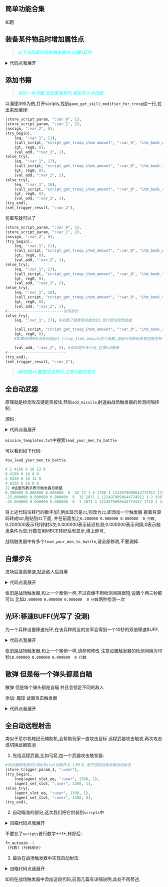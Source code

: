 ## 简单功能合集

如题

## 装备某件物品时增加属性点

><i style="color:aqua;">以下代码丢到简单触发器中,设置0延时</i>

<details> <summary>代码点我展开</summary>

```python
#配置部分(必填)
(assign,":max",63) #声明属性的上限
(assign,":which_arm","itm_godz_zlzt_low") #哪件装备
(assign,":which_attribute",ca_agility) #增加哪个属性 ca_agility是敏捷
(assign,":buff",70) #增加多少点
(assign,":which_slot_to_show_equipped", 2024),#用trp的2024号slot表示是否装备该物品 1是 0否
(assign,":which_slot_to_store_value_of_real_buff", 2025),#用trp的2025号slot存储实际获得的属性加成
#主体
(troop_get_slot, ":equipped", "trp_player", ":which_slot_to_show_equipped"), 
(try_begin),
    (neg|eq, ":equipped", 1),

    (troop_has_item_equipped, "trp_player", ":which_arm"),
    (troop_set_slot, "trp_player", ":which_slot_to_show_equipped", 1),

    (store_attribute_level, ":agility_cur", "trp_player", ":which_attribute"),
    (store_add,":agility_after", ":agility_cur", ":buff"),

    (assign,":real_buff",":buff")
    (try_begin),
        (ge, ":agility_after", ":max"),
        (store_sub,":real_buff", ":max", ":agility_cur"),
    (else_try),
        (store_sub,":real_buff", ":agility_after", ":agility_cur"),
    (try_end),

    (troop_set_slot, "trp_player", ":which_slot_to_store_value_of_real_buff", ":real_buff"),
    (troop_raise_attribute, "trp_player", ":which_attribute", ":real_buff"),
(else_try),
    (eq, ":equipped", 1),
    (neg|troop_has_item_equipped, "trp_player", ":which_arm"),
    (troop_set_slot, "trp_player", ":which_slot_to_show_equipped", 0),

    (troop_get_slot, ":get_real_buff", "trp_player", ":which_slot_to_store_value_of_real_buff"),

    (store_attribute_level, ":agility_now", "trp_player", ":which_attribute"),
    (store_sub,":get_real_buff", 0, ":get_real_buff"),

    (troop_raise_attribute, "trp_player", ":which_attribute", ":get_real_buff"),
    
(try_end),
```

</details>

## 添加书籍

><i style="color:aqua;">添加一本书籍,当玩家拥有时,增加多少点技能</i>

以潘德395为例,打开scripts,找到`game_get_skill_modifier_for_troop`这一行,拉出来反编译:

```python
(store_script_param, ":var_0", 1),
(store_script_param, ":var_1", 2),
(assign, ":var_2", 0),
(try_begin),
    (eq, ":var_1", 11),
    (call_script, "script_get_troop_item_amount", ":var_0", "itm_book_wound_treatment_reference"),
    (gt, reg0, 0),
    (val_add, ":var_2", 1),
(else_try),
    (eq, ":var_1", 17),
    (call_script, "script_get_troop_item_amount", ":var_0", "itm_book_training_reference"),
    (gt, reg0, 0),
    (val_add, ":var_2", 2),
(else_try),
    (eq, ":var_1", 10),
    (call_script, "script_get_troop_item_amount", ":var_0", "itm_book_surgery_reference"),
    (gt, reg0, 0),
    (val_add, ":var_2", 1),
(try_end),
(set_trigger_result, ":var_2"),
```

仿着写就可以了

```python
(store_script_param, ":var_0", 1),
(store_script_param, ":var_1", 2),
(assign, ":var_2", 0),
(try_begin),
    (eq, ":var_1", 11),
    (call_script, "script_get_troop_item_amount", ":var_0", "itm_book_wound_treatment_reference"),
    (gt, reg0, 0),
    (val_add, ":var_2", 1),
(else_try),
    (eq, ":var_1", 17),
    (call_script, "script_get_troop_item_amount", ":var_0", "itm_book_training_reference"),
    (gt, reg0, 0),
    (val_add, ":var_2", 2),
(else_try),
    (eq, ":var_1", 10),
    (call_script, "script_get_troop_item_amount", ":var_0", "itm_book_surgery_reference"),
    (gt, reg0, 0),
    (val_add, ":var_2", 1),
#-------------------------仿写部分
(else_try),
    (eq, ":var_1", 17), #这里17是教练技能的ID,自行尝试其他技能

    (call_script, "script_get_troop_item_amount", ":var_0", "itm_book_id"), //填物品ID
    (gt, reg0, 0),
    #如果你的MOD没有封装get_troop_item_amount这个函数,请自行判断玩家背包是否有一个及以上该物品

    (val_add, ":var_2", 5), #具体提升多少点,这里5点教练
#--------------------------
(try_end),
(set_trigger_result, ":var_2"),
```

><i style="color:aqua;">编译成txt,覆盖回去即可,注意行数的变化</i>

## 全自动武器

原理就是检测攻击键是否按住,然后```add_missile```,射速由战场触发器的检测间隔控制.

源码 :

<details> <summary>代码点我展开</summary>

```python
    (game_key_is_down,gk_attack),
    (get_player_agent_no,":player"),
    (agent_get_wielded_item,":weapon_cur",":player",0),

    #(this_or_next|eq,":weapon_cur","itm_bow"), #设置需要连射的武器id
    #(this_or_next|eq,":weapon_cur","itm_pistol"), #设置需要连射的武器id
    #...
    (eq,":weapon_cur","itm_hunting_bow"), #设置需要连射的武器id

    (agent_get_ammo,":ammo",":player", 1),
    (gt,":ammo",0),

    (assign,":missile_id",0),
    (try_for_range, ":item_carry", 0, 4),
      (agent_get_item_slot, ":slot_item", ":player", ":item_carry"),
      (neq,":slot_item",-1)
      (item_get_type, ":slot_item_type", ":slot_item"),
      (item_get_type, ":weapon_cur_type", ":weapon_cur"),
      (try_begin),
        (eq,":weapon_cur_type",itp_type_bow),
        (eq, ":slot_item_type", itp_type_arrows), 
        (assign,":missile_id",":slot_item"),
      (else_try),
        (eq,":weapon_cur_type",itp_type_crossbow),
        (eq, ":slot_item_type", itp_type_bolts),
        (assign,":missile_id",":slot_item"),
      (else_try),
        (eq,":weapon_cur_type",itp_type_pistol),
        (eq, ":slot_item_type", itp_type_bullets),
        (assign,":missile_id",":slot_item"),
        #若是手枪或火枪 可以在此处添加烟雾和枪声
      (else_try),
        (eq,":weapon_cur_type",itp_type_musket),
        (eq, ":slot_item_type", itp_type_bullets),
        (assign,":missile_id",":slot_item"),
        #若是手枪或火枪 可以在此处添加烟雾和枪声
      (try_end),
    (try_end),

    (val_sub,":ammo",1),
    (agent_set_ammo,":player",":missile_id",":ammo"),

    (agent_get_horse, ":horse", ":player"),
    (agent_get_look_position, pos3, ":player"),
    (agent_get_position, pos4, ":player"),
    (position_copy_rotation, pos4, pos3),
    (try_begin),
        (eq, ":horse", -1),
        (position_move_z, pos4, 170),
    (else_try),
        (position_move_z, pos4, 270),
    (try_end),
    (set_fixed_point_multiplier, 100),
    (store_random_in_range, ":var_3", -35, 100),
    (position_rotate_x_floating, pos4, 9000),
    (position_rotate_y_floating, pos4, ":var_3"),
    (position_rotate_x_floating, pos4, -9000),
    (store_random_in_range, ":var_4", -35, 100),
    (position_rotate_x_floating, pos4, ":var_4"),

    (add_missile, ":player", 4, 13500, ":weapon_cur", 0, ":missile_id", 0),
```

</details>

```mission_templates.txt```中搜索```lead_your_men_to_battle```

可以看到如下代码:

```go
You_lead_your_men_to_battle. 

4 1 4160 0 16 12 0  
0 4160 0 16 0 0  
4 8320 0 16 12 0  
4 8320 0 16 0 0  
22 #这里的数字表示触发器总数量
0.200000 0.000000 0.000000  0  42 72 1 6 1700 1 1224979098644774912 1726 3 1224979098644774913 1224979098644774912 0 31 2 1224979098644774913 288230376151712292 1727 3 1224979098644774914 1224979098644774912 1 32 2 1224979098644774914 0 2133 2 1224979098644774915 0 6 3 1224979098644774916 0 4 1804 3 1224979098644774917 1224979098644774912 1224979098644774916 2147483679 2 1224979098644774917 -1 1570 2 1224979098644774918 1224979098644774917 1570 2 1224979098644774919 1224979098644774913 4 0 31 2 1224979098644774919 8 31 2 1224979098644774918 5 2133 2 1224979098644774915 1224979098644774917 5 0 31 2 1224979098644774919 9 31 2 1224979098644774918 6 2133 2 1224979098644774915 1224979098644774917 3 0 3 0 2106 2 1224979098644774914 1 1776 3 1224979098644774912 1224979098644774915 1224979098644774914 1714 2 1224979098644774920 1224979098644774912 1709 2 3 1224979098644774912 1710 2 4 1224979098644774912 718 2 4 3 4 0 31 2 1224979098644774920 -1 722 2 4 170 5 0 722 2 4 270 3 0 2124 1 100 2136 3 1224979098644774921 -35 100 738 2 4 9000 739 2 4 1224979098644774921 738 2 4 -9000 2136 3 1224979098644774922 -35 100 738 2 4 1224979098644774922 1829 7 1224979098644774912 4 13500 1224979098644774913 0 1224979098644774915 0 
-25.000000 0.000000 0.000000  0  15 2071 1 1224979098644774912 1 2 936748722493063549 1224979098644774912 2133 2 1224979098644774913 5000 1718 2 1224979098644774914 1224979098644774912 2171 2 1224979098644774915 1224979098644774914 2107 2 1224979098644774915 35 2105 2 1224979098644774913 1224979098644774915 2136 3 1224979098644774916 0 3000 2105 2 1224979098644774913 1224979098644774916 1716 2 1224979098644774917 1224979098644774912 1671 2 1224979098644774918 1224979098644774917 2121 3 1224979098644774919 1224979098644774918 70 2107 2 1224979098644774919 30 2105 2 1224979098644774913 1224979098644774919 505 3 1224979098644774912 16 1224979098644774913 
-25.000000 0.000000 0.000000  0  3 2071 1 1224979098644774912 1718 2 1224979098644774913 1224979098644774912 1 4 936748722493063580 1729382256910270468 1224979098644774912 1224979098644774913 

```

将上述代码注释行的数字加1,例如显示是```21```,则改为```22```,即添加一个触发器
接着将源码转成txt,粘贴到```22```下面,
并在前面加上```0.200000 0.000000 0.000000  0 行数```,
0.200000表示1秒钟射5次;0.000000表示延迟检测;0.000000表示间隔;0表示触发条件为空;行数在用MBCE转好后有显示,填上即可,

战场触发器中有多个```lead_your_men_to_battle```,请全部修改,不要漏掉.

## 自爆步兵

进场后提高移速,贴近敌人后自爆

<details> <summary>代码点我展开</summary>

```python
(assign,":blow_dmg",1000), #设置自爆伤害
(assign,":blow_trpid","trp_rhodok_blow"), #设置自爆兵种ID

(assign, ":distance_closest", 1000),
(try_for_agents, ":blow_agent"),
    (agent_is_alive, ":blow_agent"),
    (agent_is_human, ":blow_agent"),
    (agent_get_troop_id, ":tar_troop", ":blow_agent"),
    (eq, ":tar_troop", ":blow_trpid"),
    (agent_get_team, ":blow_team", ":blow_agent"), 
    (agent_get_position,pos2,":blow_agent"),
    (agent_set_speed_modifier, ":blow_agent", 300),

    (assign, ":blowed", 0),

    (try_for_agents, ":enemies"),
        (agent_is_alive, ":enemies"),
        (agent_is_human, ":enemies"),

        (agent_get_position, pos3, ":enemies"),
        (agent_get_team, ":enemies_team", ":enemies"),
        (teams_are_enemies, ":blow_team", ":enemies_team"),

        (get_distance_between_positions, ":distance_abs", pos2, pos3),
        (lt, ":distance_abs", ":distance_closest"),
        (agent_deliver_damage_to_agent, ":blow_agent", ":enemies", ":blow_dmg"),
        (assign, ":blowed", 1),
    (try_end),

    (eq, ":blowed", 1)
    (agent_play_sound, ":blow_agent", "snd_pistol_shot"),
    (particle_system_burst,"psys_pistol_smoke",pos2,55),
    (agent_deliver_damage_to_agent, ":blow_agent", ":blow_agent", 1000),
(try_end),
```

</details>

依旧是战场触发器,和上一个案例一样,不过自爆不用检测间隔很短,设置个两三秒都可以
比如```2.000000 0.000000 0.000000  0 行数```两秒检测一次

## 光环:移速BUFF(光写了 没测)

为一个兵种设置移速光环,在该兵种附近的友军会得到一个10秒的双倍移速BUFF.


<details> <summary>代码点我展开</summary>

```python
(assign,":aura_troop_id","trp_rhodok_blow"), #设置光环士兵ID

(assign, ":distance_closest", 3000),
(try_for_agents, ":need_speed_agent"),
    (agent_is_alive, ":need_speed_agent"),
    (agent_is_human, ":need_speed_agent"),
    
    (agent_get_party_id, ":need_speed_agent_party", ":need_speed_agent"), 
    (agent_get_position,pos2,":need_speed_agent"),

    (assign,":in_range",0),
    (try_for_agents, ":ally"),
        (eq, ":in_range", 0),

        (agent_get_troop_id, ":tar_troop", ":ally"),
        (eq, ":tar_troop", ":aura_troop_id"),
        (agent_is_alive, ":ally"),
        (agent_is_human, ":ally"),

        (agent_get_position, pos3, ":ally"),
        (agent_get_party_id,":ally_party",":ally"),
        (eq, ":need_speed_agent_party", ":ally_party"),

        (get_distance_between_positions, ":distance_abs", pos2, pos3),
        (lt, ":distance_abs", ":distance_closest"),

        (assign,":in_range",1),
    (try_end),

    (try_begin),
        (eq, ":in_range",1),
        (agent_set_speed_modifier, ":need_speed_agent", 200),
    (else_try),
        (eq, ":in_range",0),
        (agent_set_speed_modifier, ":need_speed_agent", 100),
    (try_end),
(try_end),
```

</details>

依旧是战场触发器,和上一个案例一样,请参照修改
注意设置触发器的检测间隔为10秒```10.000000 0.000000 0.000000  0 行数```

## 散弹 但是每一个弹头都是自瞄

散弹 但是每个弹头都是自瞄 并且会锁定不同的敌人

添加: 魔球 武器攻击触发器

<details> <summary>代码点我展开</summary>

```python
(assign,":bullets_num",30), #分裂数量 设置太多可能会卡
(assign,":max_range",10000), #自瞄响应的最大射程 单位 米
#-------------------------
(assign,":agent_slot_begin",1400), #起始槽位 不和其他slot起冲突时请勿修改
#-------------------------

(val_mul,":max_range",100),
(store_add,":agent_slot_end",":agent_slot_begin",":bullets_num"), 

(store_trigger_param_1, ":user"),
(set_fixed_point_multiplier, 10000),
(agent_get_ammo, reg0, ":user", 1),
(agent_get_slot, ":var_1", ":user", 176),
(neg|eq, ":var_1", reg0),
(agent_set_slot, ":user", 176, reg0),
(2076, 42, ":user", 9, 1),
(agent_get_team, ":user_team", ":user"),

#
(try_for_range,":times",0,":bullets_num"),
    (try_begin),
        (assign, ":max_range_calc", ":max_range"), 
        (try_for_agents, ":enemies"),
            (assign,":break_1",0),
            (try_for_range,":slot_no",":agent_slot_begin",":agent_slot_end"),
                (agent_get_slot,":enemies_id", ":user", ":slot_no"),
                (eq, ":enemies_id", ":enemies"),
                (assign,":break_1",1),
            (try_end),

            (eq, ":break_1", 0),

            (agent_is_alive, ":enemies"),
            (agent_is_human, ":enemies"),
            (agent_get_team, ":enemy_team", ":enemies"),
            (teams_are_enemies, ":user_team", ":enemy_team"),
            (2076, 0, ":enemies", 9, 1),
            (position_has_line_of_sight_to_position, pos42, pos0),
            (get_distance_between_positions, ":distance_abs", pos0, pos42),

            (lt, ":distance_abs", ":max_range_calc"),
            (assign, ":max_range_calc", ":distance_abs"),
            
            (store_add,":cur_slot",":agent_slot_begin",":times"),
            (agent_set_slot, ":user", ":cur_slot", ":enemies"),
        (try_end),
    (try_end),
(try_end),
#
(try_begin),
    (agent_slot_eq,":user", ":agent_slot_begin", -1),
    (assign, ":tar_enemy", 1),
    (agent_get_look_position, pos0, ":user"),
    (position_copy_rotation, pos42, pos0),
(try_end),
#
(try_for_range,":slot_no",":agent_slot_begin",":agent_slot_end"),
    (agent_get_slot,":enemies_id", ":user", ":slot_no"),
    (neq, ":enemies_id", -1),
    (neq, ":enemies_id", 0),
    (assign,":tar_enemy",":enemies_id"),
    (2076, 0, ":enemies_id", 9, 1),

    (try_begin),
        (agent_slot_eq, ":user", 171, 0),
        (agent_get_troop_id, ":var_8", ":user"),
        (agent_get_horse, ":var_9", ":user"),
        (agent_get_wielded_item, ":var_10", ":user"),
        (assign, ":var_11", 10000),
        (assign, ":var_12", 10),
        (2702, ":var_13", ":var_10"),
        (val_add, ":var_13", 4),
        (assign, ":var_14", 4),
        (try_for_range, ":var_15", 0, ":var_14"),
            (troop_get_inventory_slot, ":var_16", ":var_8", ":var_15"),
            (eq, ":var_16", ":var_10"),
            (try_begin),
                (troop_get_inventory_slot_modifier, ":var_17", ":var_8", ":var_15"),
                (eq, ":var_17", 17),
                (val_add, ":var_13", 4),
            (else_try),
                (troop_get_inventory_slot_modifier, ":var_17", ":var_8", ":var_15"),
                (eq, ":var_17", 19),
                (val_add, ":var_13", 2),
            (else_try),
                (troop_get_inventory_slot_modifier, ":var_17", ":var_8", ":var_15"),
                (eq, ":var_17", 18),
                (val_add, ":var_13", 1),
            (else_try),
                (troop_get_inventory_slot_modifier, ":var_17", ":var_8", ":var_15"),
                (eq, ":var_17", 32),
                (val_add, ":var_13", 1),
            (else_try),
                (troop_get_inventory_slot_modifier, ":var_17", ":var_8", ":var_15"),
                (eq, ":var_17", 33),
                (val_add, ":var_13", 1),
            (else_try),
                (troop_get_inventory_slot_modifier, ":var_17", ":var_8", ":var_15"),
                (eq, ":var_17", 35),
                (val_add, ":var_13", 1),
            (else_try),
                (troop_get_inventory_slot_modifier, ":var_17", ":var_8", ":var_15"),
                (eq, ":var_17", 36),
                (val_add, ":var_13", 2),
            (try_end),
            (assign, ":var_14", 0),
        (try_end),
        (val_min, ":var_12", ":var_13"),
        (try_begin),
            (eq, ":var_12", 1),
            (assign, ":var_11", 10580),
        (else_try),
            (eq, ":var_12", 2),
            (assign, ":var_11", 11137),
        (else_try),
            (eq, ":var_12", 3),
            (assign, ":var_11", 11663),
        (else_try),
            (eq, ":var_12", 4),
            (assign, ":var_11", 12166),
        (else_try),
            (eq, ":var_12", 5),
            (assign, ":var_11", 12649),
        (else_try),
            (eq, ":var_12", 6),
            (assign, ":var_11", 13115),
        (else_try),
            (eq, ":var_12", 7),
            (assign, ":var_11", 13567),
        (else_try),
            (eq, ":var_12", 8),
            (assign, ":var_11", 13997),
        (else_try),
            (eq, ":var_12", 9),
            (assign, ":var_11", 14425),
        (else_try),
            (eq, ":var_12", 10),
            (assign, ":var_11", 14834),
        (else_try),
            (eq, ":var_12", 11),
            (assign, ":var_11", 15237),
        (else_try),
            (eq, ":var_12", 12),
            (assign, ":var_11", 15613),
        (else_try),
            (eq, ":var_12", 13),
            (assign, ":var_11", 15992),
        (else_try),
            (eq, ":var_12", 14),
            (assign, ":var_11", 16364),
        (else_try),
            (eq, ":var_12", 15),
            (assign, ":var_11", 16730),
        (try_end),
        (2709, ":var_18", ":var_10"),
        (convert_to_fixed_point, ":var_18"),
        (val_mul, ":var_18", 120),
        (val_div, ":var_18", 100),
        (val_mul, ":var_18", ":var_11"),
        (convert_from_fixed_point, ":var_18"),
        (agent_set_slot, ":user", 175, ":var_18"),
        (try_for_range_backwards, ":var_19", 0, 4),
            (agent_get_item_slot, ":var_20", ":user", ":var_19"),
            (gt, ":var_20", 1),
            (item_get_type, ":var_21", ":var_20"),
            (try_begin),
                (eq, ":var_21", 9),
                (eq, ":var_20", ":var_10"),
                (troop_get_inventory_slot_modifier, ":var_22", ":var_8", ":var_19"),
                (agent_set_slot, ":user", 172, ":var_22"),
                (agent_set_slot, ":user", 174, ":var_10"),
            (else_try),
                (eq, ":var_21", 8),
                (eq, ":var_20", ":var_10"),
                (troop_get_inventory_slot_modifier, ":var_22", ":var_8", ":var_19"),
                (agent_set_slot, ":user", 172, ":var_22"),
                (agent_set_slot, ":user", 174, ":var_10"),
            (else_try),
                (eq, ":var_21", 16),
                (eq, ":var_20", ":var_10"),
                (troop_get_inventory_slot_modifier, ":var_22", ":var_8", ":var_19"),
                (agent_set_slot, ":user", 172, ":var_22"),
                (agent_set_slot, ":user", 174, ":var_10"),
            (else_try),
                (eq, ":var_21", 6),
                (assign, ":var_23", ":var_20"),
                (troop_get_inventory_slot_modifier, ":var_24", ":var_8", ":var_19"),
                (agent_set_slot, ":user", 171, ":var_24"),
                (agent_set_slot, ":user", 173, ":var_23"),
            (else_try),
                (eq, ":var_21", 5),
                (assign, ":var_23", ":var_20"),
                (troop_get_inventory_slot_modifier, ":var_24", ":var_8", ":var_19"),
                (agent_set_slot, ":user", 171, ":var_24"),
                (agent_set_slot, ":user", 173, ":var_23"),
            (else_try),
                (eq, ":var_21", 18),
                (assign, ":var_23", ":var_20"),
                (troop_get_inventory_slot_modifier, ":var_24", ":var_8", ":var_19"),
                (agent_set_slot, ":user", 171, ":var_24"),
                (agent_set_slot, ":user", 173, ":var_23"),
            (try_end),
        (try_end),
    (try_end),
    (agent_get_slot, ":var_18", ":user", 175),
    (assign, ":var_25", 10000),
    (try_begin),
        (gt, ":var_9", 1),
        (assign, ":var_26", 10),
        (try_begin),
            (eq, ":var_26", 0),
            (assign, ":var_25", 8938),
        (else_try),
            (eq, ":var_26", 1),
            (assign, ":var_25", 9040),
        (else_try),
            (eq, ":var_26", 2),
            (assign, ":var_25", 9147),
        (else_try),
            (eq, ":var_26", 3),
            (assign, ":var_25", 9253),
        (else_try),
            (eq, ":var_26", 4),
            (assign, ":var_25", 9356),
        (else_try),
            (eq, ":var_26", 5),
            (assign, ":var_25", 9455),
        (else_try),
            (eq, ":var_26", 6),
            (assign, ":var_25", 9555),
        (else_try),
            (eq, ":var_26", 7),
            (assign, ":var_25", 9654),
        (else_try),
            (eq, ":var_26", 8),
            (assign, ":var_25", 9751),
        (else_try),
            (eq, ":var_26", 9),
            (assign, ":var_25", 9850),
        (else_try),
            (eq, ":var_26", 10),
            (assign, ":var_25", 9945),
        (try_end),
    (try_end),
    (val_mul, ":var_18", ":var_25"),
    (convert_from_fixed_point, ":var_18"),
    (try_begin),
        (gt, ":tar_enemy", 1),
        (agent_get_speed, pos0, ":tar_enemy"),
        (position_get_x, ":var_27", pos0),
        (position_get_y, ":var_28", pos0),
        (store_mul, ":var_1", ":var_27", ":var_27"),
        (convert_from_fixed_point, ":var_1"),
        (store_mul, ":var_29", ":var_28", ":var_28"),
        (convert_from_fixed_point, ":var_29"),
        (val_add, ":var_29", ":var_1"),
        (try_begin),
            (eq, ":var_27", 0),
            (assign, ":var_30", 0),
        (else_try),
            (assign, ":var_30", ":var_28"),
            (convert_to_fixed_point, ":var_30"),
            (val_div, ":var_30", ":var_27"),
            (store_atan, ":var_30", ":var_30"),
            (try_begin),
                (neg|ge, ":var_28", 0),
                (val_add, ":var_30", 1800000),
            (try_end),
            (val_sub, ":var_30", 900000),
        (try_end),
        (try_begin),
            (gt, ":var_29", 90000),
            (2076, 43, ":tar_enemy", 8, 1),
        (else_try),
            (2076, 43, ":tar_enemy", 9, 1),
        (try_end),
        (init_position, pos0),
        (position_copy_rotation, pos42, pos0),
        (position_copy_rotation, pos43, pos0),
        (position_move_z, pos43, 14, 1),
        (position_move_z, pos42, 14, 1),
        (try_begin),
            (gt, ":var_29", 0),
            (copy_position, pos41, pos43),
            (position_get_x, ":var_31", pos41),
            (position_get_y, ":var_32", pos41),
            (position_get_z, ":var_33", pos41),
            (position_get_x, ":var_34", pos42),
            (position_get_y, ":var_35", pos42),
            (position_get_z, ":var_36", pos42),
            (store_sub, ":var_37", ":var_33", ":var_36"),
            (store_sub, ":var_38", ":var_31", ":var_34"),
            (store_sub, ":var_39", ":var_32", ":var_35"),
            (store_mul, ":var_40", ":var_38", ":var_38"),
            (store_mul, ":var_41", ":var_39", ":var_39"),
            (store_add, ":var_42", ":var_40", ":var_41"),
            (store_mul, ":var_43", ":var_18", ":var_18"),
            (assign, ":var_44", 10),
            (convert_to_fixed_point, ":var_44"),
            (store_div, ":var_45", ":var_43", ":var_44"),
            (store_mul, ":var_46", ":var_45", ":var_45"),
            (store_mul, ":var_47", ":var_45", ":var_37"),
            (val_mul, ":var_47", 2),
            (store_sub, ":var_48", ":var_46", ":var_42"),
            (val_sub, ":var_48", ":var_47"),
            (try_begin),
                (gt, ":var_48", 0),
                (assign, ":var_1", 1),
                (convert_to_fixed_point, ":var_1"),
                (set_fixed_point_multiplier, 1),
                (store_sqrt, ":var_49", ":var_48"),
                (store_sub, ":var_50", ":var_45", ":var_49"),
                (val_sub, ":var_50", ":var_37"),
                (val_div, ":var_50", 100),
                (position_move_z, pos41, ":var_50", 1),
                (position_move_z, pos41, 4, 0),
                (set_fixed_point_multiplier, ":var_1"),
            (try_end),
            (copy_position, pos0, pos41),
            (position_get_z, ":var_1", pos42),
            (position_set_z, pos0, ":var_1"),
            (get_distance_between_positions, ":distance_abs", pos0, pos42),
            (position_transform_position_to_local, pos0, pos42, pos41),
            (position_get_z, ":var_37", pos0),
            (try_begin),
                (neg|ge, ":var_37", 0),
                (val_mul, ":var_37", 1),
            (try_end),
            (val_mul, ":var_37", 100),
            (val_div, ":var_37", ":distance_abs"),
            (store_atan, ":var_1", ":var_37"),
            (store_cos, ":var_1", ":var_1"),
            (store_mul, ":var_51", ":var_18", ":var_1"),
            (convert_from_fixed_point, ":var_51"),
            (copy_position, pos41, pos43),
            (position_transform_position_to_local, pos0, pos41, pos42),
            (position_get_x, ":var_38", pos0),
            (position_get_y, ":var_39", pos0),
            (try_begin),
                (eq, ":var_38", 0),
                (try_begin),
                    (eq, ":var_39", 0),
                    (assign, ":var_1", 0),
                (else_try),
                    (gt, ":var_39", 0),
                    (assign, ":var_1", 900000),
                (else_try),
                    (assign, ":var_1", 2700000),
                (try_end),
            (else_try),
                (convert_to_fixed_point, ":var_39"),
                (val_div, ":var_39", ":var_38"),
                (store_atan, ":var_1", ":var_39"),
                (try_begin),
                    (neg|ge, ":var_38", 0),
                    (val_add, ":var_1", 1800000),
                (try_end),
            (try_end),
            (val_add, ":var_1", 900000),
            (734, 41, ":var_1"),
            (store_mul, ":var_1", ":var_51", ":var_51"),
            (store_div, ":var_52", ":var_1", ":var_29"),
            (store_sub, ":var_53", ":var_52", 10000),
            (assign, ":var_54", ":distance_abs"),
            (convert_to_fixed_point, ":var_54"),
            (assign, ":var_1", ":var_54"),
            (convert_to_fixed_point, ":var_1"),
            (store_div, ":var_55", ":var_1", ":var_53"),
            (agent_get_position, pos2, ":tar_enemy"),
            (init_position, pos0),
            (position_copy_origin, pos2, pos41),
            (position_transform_position_to_local, pos2, pos41, pos2),
            (position_get_rotation_around_z, ":var_56", pos2),
            (convert_to_fixed_point, ":var_56"),
            (val_add, ":var_56", 900000),
            (val_add, ":var_56", ":var_30"),
            (try_begin),
                (store_cos, ":var_1", ":var_56"),
                (eq, ":var_1", 0),
                (assign, ":var_38", 0),
                (assign, ":var_39", 10000),
                (store_sqrt, ":var_1", ":var_52"),
                (val_add, ":var_39", ":var_1"),
                (try_begin),
                    (gt, ":var_56", 1800000),
                    (val_mul, ":var_39", 1),
                (try_end),
                (val_mul, ":var_39", ":var_55"),
                (convert_from_fixed_point, ":var_39"),
            (else_try),
                (store_tan, ":var_57", ":var_56"),
                (try_begin),
                    (neg|ge, ":var_57", 0),
                    (val_mul, ":var_57", 1),
                (try_end),
                (store_mul, ":var_58", ":var_57", ":var_57"),
                (convert_from_fixed_point, ":var_58"),
                (val_add, ":var_58", 10000),
                (assign, ":var_1", ":var_57"),
                (convert_to_fixed_point, ":var_1"),
                (store_div, ":var_59", ":var_1", ":var_58"),
                (val_mul, ":var_59", ":var_55"),
                (convert_from_fixed_point, ":var_59"),
                (assign, ":var_1", ":var_54"),
                (convert_to_fixed_point, ":var_1"),
                (store_div, ":var_60", ":var_1", ":var_58"),
                (store_mul, ":var_38", ":var_59", ":var_59"),
                (convert_from_fixed_point, ":var_38"),
                (store_mul, ":var_1", ":var_60", ":var_55"),
                (convert_from_fixed_point, ":var_1"),
                (val_add, ":var_38", ":var_1"),
                (store_sqrt, ":var_38", ":var_38"),
                (val_add, ":var_38", ":var_59"),
                (try_begin),
                    (gt, ":var_56", 900000),
                    (neg|ge, ":var_56", 2700000),
                    (val_mul, ":var_38", 1),
                (try_end),
                (store_mul, ":var_39", ":var_38", ":var_57"),
                (try_begin),
                    (neg|ge, ":var_28", 0),
                    (val_mul, ":var_39", 1),
                (try_end),
                (convert_from_fixed_point, ":var_39"),
            (try_end),
            (val_div, ":var_38", 100),
            (val_div, ":var_39", 100),
            (init_position, pos0),
            (position_set_x, pos0, ":var_38"),
            (position_set_y, pos0, ":var_39"),
            (position_transform_position_to_parent, pos41, pos41, pos0),
        (try_end),
        (try_begin),
            (neg|gt, ":var_29", 0),
            (copy_position, pos41, pos43),
        (try_end),
        (position_get_x, ":var_31", pos41),
        (position_get_y, ":var_32", pos41),
        (position_get_z, ":var_33", pos41),
        (position_get_x, ":var_34", pos42),
        (position_get_y, ":var_35", pos42),
        (position_get_z, ":var_36", pos42),
        (store_sub, ":var_37", ":var_33", ":var_36"),
        (store_sub, ":var_38", ":var_31", ":var_34"),
        (store_sub, ":var_39", ":var_32", ":var_35"),
        (store_mul, ":var_40", ":var_38", ":var_38"),
        (store_mul, ":var_41", ":var_39", ":var_39"),
        (store_add, ":var_42", ":var_40", ":var_41"),
        (store_mul, ":var_43", ":var_18", ":var_18"),
        (assign, ":var_44", 10),
        (convert_to_fixed_point, ":var_44"),
        (store_div, ":var_45", ":var_43", ":var_44"),
        (store_mul, ":var_46", ":var_45", ":var_45"),
        (store_mul, ":var_47", ":var_45", ":var_37"),
        (val_mul, ":var_47", 2),
        (store_sub, ":var_48", ":var_46", ":var_42"),
        (val_sub, ":var_48", ":var_47"),
        (try_begin),
            (gt, ":var_48", 0),
            (assign, ":var_1", 1),
            (convert_to_fixed_point, ":var_1"),
            (set_fixed_point_multiplier, 1),
            (store_sqrt, ":var_49", ":var_48"),
            (store_sub, ":var_50", ":var_45", ":var_49"),
            (val_sub, ":var_50", ":var_37"),
            (val_div, ":var_50", 100),
            (position_move_z, pos41, ":var_50", 1),
            (position_move_z, pos41, 4, 0),
            (set_fixed_point_multiplier, ":var_1"),
        (try_end),
        (position_transform_position_to_local, pos48, pos42, pos41),
        (position_get_y, ":var_39", pos48),
        (position_get_z, ":var_37", pos48),
        (try_begin),
            (eq, ":var_39", 0),
            (try_begin),
                (eq, ":var_37", 0),
                (assign, ":var_1", 0),
            (else_try),
                (ge, ":var_37", 0),
                (assign, ":var_1", 900000),
            (else_try),
                (assign, ":var_1", 2700000),
            (try_end),
        (else_try),
            (convert_to_fixed_point, ":var_37"),
            (val_div, ":var_37", ":var_39"),
            (store_atan, ":var_1", ":var_37"),
            (try_begin),
                (neg|ge, ":var_39", 0),
                (val_add, ":var_1", 1800000),
            (try_end),
        (try_end),
        (position_rotate_x_floating, pos42, ":var_1"),
        (position_transform_position_to_local, pos48, pos42, pos41),
        (position_get_y, ":var_39", pos48),
        (position_get_x, ":var_38", pos48),
        (try_begin),
            (eq, ":var_38", 0),
            (try_begin),
                (eq, ":var_39", 0),
                (assign, ":var_1", 0),
            (else_try),
                (ge, ":var_39", 0),
                (assign, ":var_1", 900000),
            (else_try),
                (assign, ":var_1", 2700000),
            (try_end),
        (else_try),
            (convert_to_fixed_point, ":var_39"),
            (val_div, ":var_39", ":var_38"),
            (store_atan, ":var_1", ":var_39"),
            (try_begin),
                (neg|ge, ":var_38", 0),
                (val_add, ":var_1", 1800000),
            (try_end),
        (try_end),
        (val_sub, ":var_1", 900000),
        (734, 42, ":var_1"),
    (try_end),
    (agent_get_slot, ":var_22", ":user", 172),
    (agent_get_slot, ":var_10", ":user", 174),
    (agent_get_slot, ":var_24", ":user", 171),
    (agent_get_slot, ":var_23", ":user", 173),
    (add_missile, ":user", 42, ":var_18", ":var_10", ":var_22", ":var_23", ":var_24"),

(try_end),

(try_for_range,":slot_no",":agent_slot_begin",":agent_slot_end"),
    (agent_set_slot,":user", ":slot_no", -1),
(try_end),
```

</details>

## 全自动远程射击

类似于尼尔机械纪元辅助机,会帮助玩家一直攻击目标
远程武器攻击触发,再次攻击或切换武器取消

1. 先给远程武器,比如弓箭,加一个武器攻击触发器:

```python
#将武器使用者的1398号slot当做开关,1开0关,用于控制远程武器自动射击
(store_trigger_param_1, ":user"),
(try_begin), 
    (neq|agent_slot_eq, ":user", 1398, 1),
    (agent_set_slot, ":user", 1398, 1),
(else_try),
    (agent_slot_eq, ":user", 1398, 1),
    (agent_set_slot, ":user", 1398, 0),
(try_end),
```

2. 自动瞄准的部分,这次我们把它封装到```scripts```中

<details> <summary>自瞄代码点我展开</summary>

```python
    #第一个参数是攻击方agent,第二个参数是目标敌人
    (store_script_param, ":user", 1),
    (store_script_param, ":enemyinslot", 2),
    #-----------
    (set_fixed_point_multiplier, 10000),

    (2076, 42, ":user", 9, 1),
    
    (assign,":tar_enemy",":enemyinslot"),
    (2076, 0, ":enemyinslot", 9, 1),

    (try_begin),
        (agent_slot_eq, ":user", 171, 0),
        (agent_get_troop_id, ":var_8", ":user"),
        (agent_get_horse, ":var_9", ":user"),
        (agent_get_wielded_item, ":var_10", ":user"),
        (assign, ":var_11", 10000),
        (assign, ":var_12", 10),
        (2702, ":var_13", ":var_10"),
        (val_add, ":var_13", 4),
        (assign, ":var_14", 4),
        (try_for_range, ":var_15", 0, ":var_14"),
            (troop_get_inventory_slot, ":var_16", ":var_8", ":var_15"),
            (eq, ":var_16", ":var_10"),
            (try_begin),
                (troop_get_inventory_slot_modifier, ":var_17", ":var_8", ":var_15"),
                (eq, ":var_17", 17),
                (val_add, ":var_13", 4),
            (else_try),
                (troop_get_inventory_slot_modifier, ":var_17", ":var_8", ":var_15"),
                (eq, ":var_17", 19),
                (val_add, ":var_13", 2),
            (else_try),
                (troop_get_inventory_slot_modifier, ":var_17", ":var_8", ":var_15"),
                (eq, ":var_17", 18),
                (val_add, ":var_13", 1),
            (else_try),
                (troop_get_inventory_slot_modifier, ":var_17", ":var_8", ":var_15"),
                (eq, ":var_17", 32),
                (val_add, ":var_13", 1),
            (else_try),
                (troop_get_inventory_slot_modifier, ":var_17", ":var_8", ":var_15"),
                (eq, ":var_17", 33),
                (val_add, ":var_13", 1),
            (else_try),
                (troop_get_inventory_slot_modifier, ":var_17", ":var_8", ":var_15"),
                (eq, ":var_17", 35),
                (val_add, ":var_13", 1),
            (else_try),
                (troop_get_inventory_slot_modifier, ":var_17", ":var_8", ":var_15"),
                (eq, ":var_17", 36),
                (val_add, ":var_13", 2),
            (try_end),
            (assign, ":var_14", 0),
        (try_end),
        (val_min, ":var_12", ":var_13"),
        (try_begin),
            (eq, ":var_12", 1),
            (assign, ":var_11", 10580),
        (else_try),
            (eq, ":var_12", 2),
            (assign, ":var_11", 11137),
        (else_try),
            (eq, ":var_12", 3),
            (assign, ":var_11", 11663),
        (else_try),
            (eq, ":var_12", 4),
            (assign, ":var_11", 12166),
        (else_try),
            (eq, ":var_12", 5),
            (assign, ":var_11", 12649),
        (else_try),
            (eq, ":var_12", 6),
            (assign, ":var_11", 13115),
        (else_try),
            (eq, ":var_12", 7),
            (assign, ":var_11", 13567),
        (else_try),
            (eq, ":var_12", 8),
            (assign, ":var_11", 13997),
        (else_try),
            (eq, ":var_12", 9),
            (assign, ":var_11", 14425),
        (else_try),
            (eq, ":var_12", 10),
            (assign, ":var_11", 14834),
        (else_try),
            (eq, ":var_12", 11),
            (assign, ":var_11", 15237),
        (else_try),
            (eq, ":var_12", 12),
            (assign, ":var_11", 15613),
        (else_try),
            (eq, ":var_12", 13),
            (assign, ":var_11", 15992),
        (else_try),
            (eq, ":var_12", 14),
            (assign, ":var_11", 16364),
        (else_try),
            (eq, ":var_12", 15),
            (assign, ":var_11", 16730),
        (try_end),
        (2709, ":var_18", ":var_10"),
        (convert_to_fixed_point, ":var_18"),
        (val_mul, ":var_18", 120),
        (val_div, ":var_18", 100),
        (val_mul, ":var_18", ":var_11"),
        (convert_from_fixed_point, ":var_18"),
        (agent_set_slot, ":user", 175, ":var_18"),
        (try_for_range_backwards, ":var_19", 0, 4),
            (agent_get_item_slot, ":var_20", ":user", ":var_19"),
            (gt, ":var_20", 1),
            (item_get_type, ":var_21", ":var_20"),
            (try_begin),
                (eq, ":var_21", 9),
                (eq, ":var_20", ":var_10"),
                (troop_get_inventory_slot_modifier, ":var_22", ":var_8", ":var_19"),
                (agent_set_slot, ":user", 172, ":var_22"),
                (agent_set_slot, ":user", 174, ":var_10"),
            (else_try),
                (eq, ":var_21", 8),
                (eq, ":var_20", ":var_10"),
                (troop_get_inventory_slot_modifier, ":var_22", ":var_8", ":var_19"),
                (agent_set_slot, ":user", 172, ":var_22"),
                (agent_set_slot, ":user", 174, ":var_10"),
            (else_try),
                (eq, ":var_21", 16),
                (eq, ":var_20", ":var_10"),
                (troop_get_inventory_slot_modifier, ":var_22", ":var_8", ":var_19"),
                (agent_set_slot, ":user", 172, ":var_22"),
                (agent_set_slot, ":user", 174, ":var_10"),
            (else_try),
                (eq, ":var_21", 6),
                (assign, ":var_23", ":var_20"),
                (troop_get_inventory_slot_modifier, ":var_24", ":var_8", ":var_19"),
                (agent_set_slot, ":user", 171, ":var_24"),
                (agent_set_slot, ":user", 173, ":var_23"),
            (else_try),
                (eq, ":var_21", 5),
                (assign, ":var_23", ":var_20"),
                (troop_get_inventory_slot_modifier, ":var_24", ":var_8", ":var_19"),
                (agent_set_slot, ":user", 171, ":var_24"),
                (agent_set_slot, ":user", 173, ":var_23"),
            (else_try),
                (eq, ":var_21", 18),
                (assign, ":var_23", ":var_20"),
                (troop_get_inventory_slot_modifier, ":var_24", ":var_8", ":var_19"),
                (agent_set_slot, ":user", 171, ":var_24"),
                (agent_set_slot, ":user", 173, ":var_23"),
            (try_end),
        (try_end),
    (try_end),
    (agent_get_slot, ":var_18", ":user", 175),
    (assign, ":var_25", 10000),
    (try_begin),
        (gt, ":var_9", 1),
        (assign, ":var_26", 10),
        (try_begin),
            (eq, ":var_26", 0),
            (assign, ":var_25", 8938),
        (else_try),
            (eq, ":var_26", 1),
            (assign, ":var_25", 9040),
        (else_try),
            (eq, ":var_26", 2),
            (assign, ":var_25", 9147),
        (else_try),
            (eq, ":var_26", 3),
            (assign, ":var_25", 9253),
        (else_try),
            (eq, ":var_26", 4),
            (assign, ":var_25", 9356),
        (else_try),
            (eq, ":var_26", 5),
            (assign, ":var_25", 9455),
        (else_try),
            (eq, ":var_26", 6),
            (assign, ":var_25", 9555),
        (else_try),
            (eq, ":var_26", 7),
            (assign, ":var_25", 9654),
        (else_try),
            (eq, ":var_26", 8),
            (assign, ":var_25", 9751),
        (else_try),
            (eq, ":var_26", 9),
            (assign, ":var_25", 9850),
        (else_try),
            (eq, ":var_26", 10),
            (assign, ":var_25", 9945),
        (try_end),
    (try_end),
    (val_mul, ":var_18", ":var_25"),
    (convert_from_fixed_point, ":var_18"),
    (try_begin),
        (gt, ":tar_enemy", 1),
        (agent_get_speed, pos0, ":tar_enemy"),
        (position_get_x, ":var_27", pos0),
        (position_get_y, ":var_28", pos0),
        (store_mul, ":var_1", ":var_27", ":var_27"),
        (convert_from_fixed_point, ":var_1"),
        (store_mul, ":var_29", ":var_28", ":var_28"),
        (convert_from_fixed_point, ":var_29"),
        (val_add, ":var_29", ":var_1"),
        (try_begin),
            (eq, ":var_27", 0),
            (assign, ":var_30", 0),
        (else_try),
            (assign, ":var_30", ":var_28"),
            (convert_to_fixed_point, ":var_30"),
            (val_div, ":var_30", ":var_27"),
            (store_atan, ":var_30", ":var_30"),
            (try_begin),
                (neg|ge, ":var_28", 0),
                (val_add, ":var_30", 1800000),
            (try_end),
            (val_sub, ":var_30", 900000),
        (try_end),
        (try_begin),
            (gt, ":var_29", 90000),
            (2076, 43, ":tar_enemy", 8, 1),
        (else_try),
            (2076, 43, ":tar_enemy", 9, 1),
        (try_end),
        (init_position, pos0),
        (position_copy_rotation, pos42, pos0),
        (position_copy_rotation, pos43, pos0),
        (position_move_z, pos43, 14, 1),
        (position_move_z, pos42, 14, 1),
        (try_begin),
            (gt, ":var_29", 0),
            (copy_position, pos41, pos43),
            (position_get_x, ":var_31", pos41),
            (position_get_y, ":var_32", pos41),
            (position_get_z, ":var_33", pos41),
            (position_get_x, ":var_34", pos42),
            (position_get_y, ":var_35", pos42),
            (position_get_z, ":var_36", pos42),
            (store_sub, ":var_37", ":var_33", ":var_36"),
            (store_sub, ":var_38", ":var_31", ":var_34"),
            (store_sub, ":var_39", ":var_32", ":var_35"),
            (store_mul, ":var_40", ":var_38", ":var_38"),
            (store_mul, ":var_41", ":var_39", ":var_39"),
            (store_add, ":var_42", ":var_40", ":var_41"),
            (store_mul, ":var_43", ":var_18", ":var_18"),
            (assign, ":var_44", 10),
            (convert_to_fixed_point, ":var_44"),
            (store_div, ":var_45", ":var_43", ":var_44"),
            (store_mul, ":var_46", ":var_45", ":var_45"),
            (store_mul, ":var_47", ":var_45", ":var_37"),
            (val_mul, ":var_47", 2),
            (store_sub, ":var_48", ":var_46", ":var_42"),
            (val_sub, ":var_48", ":var_47"),
            (try_begin),
                (gt, ":var_48", 0),
                (assign, ":var_1", 1),
                (convert_to_fixed_point, ":var_1"),
                (set_fixed_point_multiplier, 1),
                (store_sqrt, ":var_49", ":var_48"),
                (store_sub, ":var_50", ":var_45", ":var_49"),
                (val_sub, ":var_50", ":var_37"),
                (val_div, ":var_50", 100),
                (position_move_z, pos41, ":var_50", 1),
                (position_move_z, pos41, 4, 0),
                (set_fixed_point_multiplier, ":var_1"),
            (try_end),
            (copy_position, pos0, pos41),
            (position_get_z, ":var_1", pos42),
            (position_set_z, pos0, ":var_1"),
            (get_distance_between_positions, ":distance_abs", pos0, pos42),
            (position_transform_position_to_local, pos0, pos42, pos41),
            (position_get_z, ":var_37", pos0),
            (try_begin),
                (neg|ge, ":var_37", 0),
                (val_mul, ":var_37", 1),
            (try_end),
            (val_mul, ":var_37", 100),
            (val_div, ":var_37", ":distance_abs"),
            (store_atan, ":var_1", ":var_37"),
            (store_cos, ":var_1", ":var_1"),
            (store_mul, ":var_51", ":var_18", ":var_1"),
            (convert_from_fixed_point, ":var_51"),
            (copy_position, pos41, pos43),
            (position_transform_position_to_local, pos0, pos41, pos42),
            (position_get_x, ":var_38", pos0),
            (position_get_y, ":var_39", pos0),
            (try_begin),
                (eq, ":var_38", 0),
                (try_begin),
                    (eq, ":var_39", 0),
                    (assign, ":var_1", 0),
                (else_try),
                    (gt, ":var_39", 0),
                    (assign, ":var_1", 900000),
                (else_try),
                    (assign, ":var_1", 2700000),
                (try_end),
            (else_try),
                (convert_to_fixed_point, ":var_39"),
                (val_div, ":var_39", ":var_38"),
                (store_atan, ":var_1", ":var_39"),
                (try_begin),
                    (neg|ge, ":var_38", 0),
                    (val_add, ":var_1", 1800000),
                (try_end),
            (try_end),
            (val_add, ":var_1", 900000),
            (734, 41, ":var_1"),
            (store_mul, ":var_1", ":var_51", ":var_51"),
            (store_div, ":var_52", ":var_1", ":var_29"),
            (store_sub, ":var_53", ":var_52", 10000),
            (assign, ":var_54", ":distance_abs"),
            (convert_to_fixed_point, ":var_54"),
            (assign, ":var_1", ":var_54"),
            (convert_to_fixed_point, ":var_1"),
            (store_div, ":var_55", ":var_1", ":var_53"),
            (agent_get_position, pos2, ":tar_enemy"),
            (init_position, pos0),
            (position_copy_origin, pos2, pos41),
            (position_transform_position_to_local, pos2, pos41, pos2),
            (position_get_rotation_around_z, ":var_56", pos2),
            (convert_to_fixed_point, ":var_56"),
            (val_add, ":var_56", 900000),
            (val_add, ":var_56", ":var_30"),
            (try_begin),
                (store_cos, ":var_1", ":var_56"),
                (eq, ":var_1", 0),
                (assign, ":var_38", 0),
                (assign, ":var_39", 10000),
                (store_sqrt, ":var_1", ":var_52"),
                (val_add, ":var_39", ":var_1"),
                (try_begin),
                    (gt, ":var_56", 1800000),
                    (val_mul, ":var_39", 1),
                (try_end),
                (val_mul, ":var_39", ":var_55"),
                (convert_from_fixed_point, ":var_39"),
            (else_try),
                (store_tan, ":var_57", ":var_56"),
                (try_begin),
                    (neg|ge, ":var_57", 0),
                    (val_mul, ":var_57", 1),
                (try_end),
                (store_mul, ":var_58", ":var_57", ":var_57"),
                (convert_from_fixed_point, ":var_58"),
                (val_add, ":var_58", 10000),
                (assign, ":var_1", ":var_57"),
                (convert_to_fixed_point, ":var_1"),
                (store_div, ":var_59", ":var_1", ":var_58"),
                (val_mul, ":var_59", ":var_55"),
                (convert_from_fixed_point, ":var_59"),
                (assign, ":var_1", ":var_54"),
                (convert_to_fixed_point, ":var_1"),
                (store_div, ":var_60", ":var_1", ":var_58"),
                (store_mul, ":var_38", ":var_59", ":var_59"),
                (convert_from_fixed_point, ":var_38"),
                (store_mul, ":var_1", ":var_60", ":var_55"),
                (convert_from_fixed_point, ":var_1"),
                (val_add, ":var_38", ":var_1"),
                (store_sqrt, ":var_38", ":var_38"),
                (val_add, ":var_38", ":var_59"),
                (try_begin),
                    (gt, ":var_56", 900000),
                    (neg|ge, ":var_56", 2700000),
                    (val_mul, ":var_38", 1),
                (try_end),
                (store_mul, ":var_39", ":var_38", ":var_57"),
                (try_begin),
                    (neg|ge, ":var_28", 0),
                    (val_mul, ":var_39", 1),
                (try_end),
                (convert_from_fixed_point, ":var_39"),
            (try_end),
            (val_div, ":var_38", 100),
            (val_div, ":var_39", 100),
            (init_position, pos0),
            (position_set_x, pos0, ":var_38"),
            (position_set_y, pos0, ":var_39"),
            (position_transform_position_to_parent, pos41, pos41, pos0),
        (try_end),
        (try_begin),
            (neg|gt, ":var_29", 0),
            (copy_position, pos41, pos43),
        (try_end),
        (position_get_x, ":var_31", pos41),
        (position_get_y, ":var_32", pos41),
        (position_get_z, ":var_33", pos41),
        (position_get_x, ":var_34", pos42),
        (position_get_y, ":var_35", pos42),
        (position_get_z, ":var_36", pos42),
        (store_sub, ":var_37", ":var_33", ":var_36"),
        (store_sub, ":var_38", ":var_31", ":var_34"),
        (store_sub, ":var_39", ":var_32", ":var_35"),
        (store_mul, ":var_40", ":var_38", ":var_38"),
        (store_mul, ":var_41", ":var_39", ":var_39"),
        (store_add, ":var_42", ":var_40", ":var_41"),
        (store_mul, ":var_43", ":var_18", ":var_18"),
        (assign, ":var_44", 10),
        (convert_to_fixed_point, ":var_44"),
        (store_div, ":var_45", ":var_43", ":var_44"),
        (store_mul, ":var_46", ":var_45", ":var_45"),
        (store_mul, ":var_47", ":var_45", ":var_37"),
        (val_mul, ":var_47", 2),
        (store_sub, ":var_48", ":var_46", ":var_42"),
        (val_sub, ":var_48", ":var_47"),
        (try_begin),
            (gt, ":var_48", 0),
            (assign, ":var_1", 1),
            (convert_to_fixed_point, ":var_1"),
            (set_fixed_point_multiplier, 1),
            (store_sqrt, ":var_49", ":var_48"),
            (store_sub, ":var_50", ":var_45", ":var_49"),
            (val_sub, ":var_50", ":var_37"),
            (val_div, ":var_50", 100),
            (position_move_z, pos41, ":var_50", 1),
            (position_move_z, pos41, 4, 0),
            (set_fixed_point_multiplier, ":var_1"),
        (try_end),
        (position_transform_position_to_local, pos48, pos42, pos41),
        (position_get_y, ":var_39", pos48),
        (position_get_z, ":var_37", pos48),
        (try_begin),
            (eq, ":var_39", 0),
            (try_begin),
                (eq, ":var_37", 0),
                (assign, ":var_1", 0),
            (else_try),
                (ge, ":var_37", 0),
                (assign, ":var_1", 900000),
            (else_try),
                (assign, ":var_1", 2700000),
            (try_end),
        (else_try),
            (convert_to_fixed_point, ":var_37"),
            (val_div, ":var_37", ":var_39"),
            (store_atan, ":var_1", ":var_37"),
            (try_begin),
                (neg|ge, ":var_39", 0),
                (val_add, ":var_1", 1800000),
            (try_end),
        (try_end),
        (position_rotate_x_floating, pos42, ":var_1"),
        (position_transform_position_to_local, pos48, pos42, pos41),
        (position_get_y, ":var_39", pos48),
        (position_get_x, ":var_38", pos48),
        (try_begin),
            (eq, ":var_38", 0),
            (try_begin),
                (eq, ":var_39", 0),
                (assign, ":var_1", 0),
            (else_try),
                (ge, ":var_39", 0),
                (assign, ":var_1", 900000),
            (else_try),
                (assign, ":var_1", 2700000),
            (try_end),
        (else_try),
            (convert_to_fixed_point, ":var_39"),
            (val_div, ":var_39", ":var_38"),
            (store_atan, ":var_1", ":var_39"),
            (try_begin),
                (neg|ge, ":var_38", 0),
                (val_add, ":var_1", 1800000),
            (try_end),
        (try_end),
        (val_sub, ":var_1", 900000),
        (734, 42, ":var_1"),
    (try_end),
    (agent_get_slot, ":var_22", ":user", 172),
    (agent_get_slot, ":var_10", ":user", 174),
    (agent_get_slot, ":var_24", ":user", 171),
    (agent_get_slot, ":var_23", ":user", 173),
    (add_missile, ":user", 42, ":var_18", ":var_10", ":var_22", ":var_23", ":var_24"),
```

</details>

不要忘了```scripts```首行数字*+1*,转好后:

```python
fn_autoaim -1
 (行数) (代码部分)
```

3. 最后在战场触发器中实现自动射击:

<details> <summary>自瞄代码点我展开</summary>

```python
    (get_player_agent_no, ":user"),
    (agent_slot_eq,":user",1398,1), #开关为1,才会射击
    (agent_get_team, ":user_team", ":user"),
    (2076, 42, ":user", 9, 1),
    (assign,":max_range_calc",1000000),
    (assign,":close",-1),
    (try_for_agents,":enemies"), #筛选最近敌人
            (agent_is_alive, ":enemies"),
            (agent_is_human, ":enemies"),
            (agent_get_team, ":enemy_team", ":enemies"),
            (teams_are_enemies, ":user_team", ":enemy_team"),
            (2076, 0, ":enemies", 9, 1),
            (position_has_line_of_sight_to_position, pos42, pos0),
            (get_distance_between_positions, ":distance_abs", pos0, pos42),

            (lt, ":distance_abs", ":max_range_calc"),
            (assign, ":max_range_calc", ":distance_abs"),
            (assign,":close",":enemies"),
    (try_end),   
    (neq,":close",-1),
    (call_script,"script_fn_autoaim",":user",":close"), #调用
```

</details>

如何在战场触发器中添加这段代码,前面几篇有详细说明,此处不再赘述.

